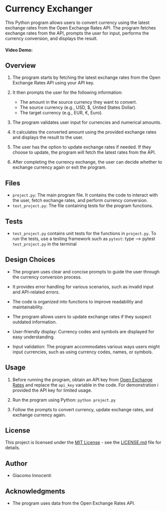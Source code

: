 # Currency Exchanger

This Python program allows users to convert currency using the latest exchange rates from the Open Exchange Rates API. The program fetches exchange rates from the API, prompts the user for input, performs the currency conversion, and displays the result.

#### Video Demo:  <URL HERE>

## Overview

1. The program starts by fetching the latest exchange rates from the Open Exchange Rates API using your API key.

2. It then prompts the user for the following information:
   - The amount in the source currency they want to convert.
   - The source currency (e.g., USD, $, United States Dollar).
   - The target currency (e.g., EUR, €, Euro).

3. The program validates user input for currencies and numerical amounts.

4. It calculates the converted amount using the provided exchange rates and displays the result to the user.

5. The user has the option to update exchange rates if needed. If they choose to update, the program will fetch the latest rates from the API.

6. After completing the currency exchange, the user can decide whether to exchange currency again or exit the program.

## Files

- `project.py`: The main program file. It contains the code to interact with the user, fetch exchange rates, and perform currency conversion.
- `test_project.py`: The file containing tests for the program functions.

## Tests

- `test_project.py` contains unit tests for the functions in `project.py`. To run the tests, use a testing framework such as `pytest`:
  type --> pytest `test_project.py` in the terminal

## Design Choices

- The program uses clear and concise prompts to guide the user through the currency conversion process.

- It provides error handling for various scenarios, such as invalid input and API-related errors.

- The code is organized into functions to improve readability and maintainability.

- The program allows users to update exchange rates if they suspect outdated information.

- User-friendly display: Currency codes and symbols are displayed for easy understanding.

- Input validation: The program accommodates various ways users might input currencies, such as using currency codes, names, or symbols.

## Usage

1. Before running the program, obtain an API key from [Open Exchange Rates](https://openexchangerates.org/signup) and replace the `api_key` variable in the code. For demonstration i provided the API key for limited usage.

2. Run the program using Python: `python project.py`

3. Follow the prompts to convert currency, update exchange rates, and exchange currency again.

## License

This project is licensed under the [MIT License](LICENSE.md) - see the [LICENSE.md](LICENSE.md) file for details.

## Author

- Giacomo Innocenti

## Acknowledgments

- The program uses data from the Open Exchange Rates API.





